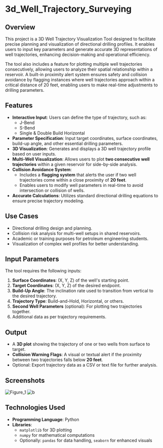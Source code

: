 # 3d_Well_Trajectory_Surveying 

## Overview

This project is a 3D Well Trajectory Visualization Tool designed to facilitate precise planning and visualization of directional drilling profiles. It enables users to input key parameters and generate accurate 3D representations of well trajectories, enhancing decision-making and operational efficiency.

The tool also includes a feature for plotting multiple well trajectories consecutively, allowing users to analyze their spatial relationship within a reservoir. A built-in proximity alert system ensures safety and collision avoidance by flagging instances where well trajectories approach within a critical distance of 20 feet, enabling users to make real-time adjustments to drilling parameters.

## Features

- **Interactive Input**: Users can define the type of trajectory, such as:
  - J-Bend
  - S-Bend
  - Single & Double Build Horizontal
- **Parameter Specification**: Input target coordinates, surface coordinates, build-up angle, and other essential drilling parameters.
- **3D Visualization**: Generates and displays a 3D well trajectory profile based on user inputs.
- **Multi-Well Visualization**: Allows users to plot **two consecutive well trajectories** within a given reservoir for side-by-side analysis.
- **Collision Avoidance System**: 
  - Includes a **flagging system** that alerts the user if two well trajectories come within a close proximity of **20 feet**.
  - Enables users to modify well parameters in real-time to avoid intersection or collision of wells.
- **Accurate Calculations**: Utilizes standard directional drilling equations to ensure precise trajectory modeling.

## Use Cases

- Directional drilling design and planning.
- Collision risk analysis for multi-well setups in shared reservoirs.
- Academic or training purposes for petroleum engineering students.
- Visualization of complex well profiles for better understanding.

## Input Parameters

The tool requires the following inputs:
1. **Surface Coordinates**: (X, Y, Z) of the well's starting point.
2. **Target Coordinates**: (X, Y, Z) of the desired endpoint.
3. **Build-Up Angle**: The inclination rate used to transition from vertical to the desired trajectory.
4. **Trajectory Type**: Build-and-Hold, Horizontal, or others.
5. **Second Well Parameters** (optional): For plotting two trajectories together.
6. Additional data as per trajectory requirements.

## Output

- A **3D plot** showing the trajectory of one or two wells from surface to target.
- **Collision Warning Flags**: A visual or textual alert if the proximity between two trajectories falls below **20 feet**.
- Optional: Export trajectory data as a CSV or text file for further analysis.

## Screenshots
![Figure_1](https://github.com/user-attachments/assets/1d340e7d-930c-4e35-9899-c1c0b6c1678f)
![b](https://github.com/user-attachments/assets/1e8443d2-659b-458c-aeaf-ad75586c029d)



## Technologies Used

- **Programming Language**: Python
- **Libraries**:
  - `matplotlib` for 3D plotting
  - `numpy` for mathematical computations
  - Optionally: `pandas` for data handling, `seaborn` for enhanced visuals
 
